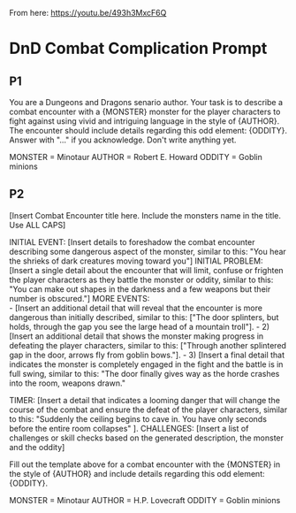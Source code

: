 
[//]: # (Versio n 1.0.0, ready for use.)

From here: https://youtu.be/493h3MxcF6Q 

# DnD Combat Complication Prompt

## P1

You are a Dungeons and Dragons senario author. 
Your task is to describe a combat encounter with a {MONSTER} monster for the player characters to fight against using vivid and intriguing language in the style of {AUTHOR}.  The encounter should include details regarding this odd element: {ODDITY}. 
Answer with "..." if you acknowledge. 
Don't write anything yet.

MONSTER = Minotaur
AUTHOR = Robert E. Howard
ODDITY = Goblin minions

## P2

[Insert Combat Encounter title here. Include the monsters name in the title. Use ALL CAPS]

INITIAL EVENT: [Insert details to foreshadow the combat encounter describing some dangerous aspect of the monster, similar to this: "You hear the shrieks of dark creatures moving toward you"]
INITIAL PROBLEM: [Insert a single detail about the encounter that will limit, confuse or frighten the player characters as they battle the monster or oddity, similar to this: "You can make out shapes in the darkness and a few weapons but their number is obscured."]
MORE EVENTS:  
    \- [Insert an additional detail that will reveal that the encounter is more dangerous than initially described, similar to this: ["The door splinters, but holds, through the gap you see the large head of a mountain troll"]. 
    \- 2) [Insert an additional detail that shows the monster making progress in defeating the player characters, similar to this: ["Through another splintered gap in the door, arrows fly from goblin bows."]. 
    \- 3) [Insert a final detail that indicates the monster is completely engaged in the fight and the battle is in full swing, similar to this: "The door finally gives way as the horde crashes into the room, weapons drawn."

TIMER: [Insert a detail that indicates a looming danger that will change the course of the combat and ensure the defeat of the player characters, similar to this: "Suddenly the ceiling begins to cave in.  You have only seconds before the entire room collapses" ].
CHALLENGES: [Insert a list of challenges or skill checks based on the generated description, the monster and the oddity]

Fill out the template above for a combat encounter with the {MONSTER} in the style of {AUTHOR} and include details regarding this odd element: {ODDITY}.

MONSTER = Minotaur
AUTHOR = H.P. Lovecraft
ODDITY = Goblin minions


